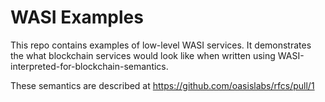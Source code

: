 WASI Examples
===

This repo contains examples of low-level WASI services.
It demonstrates the what blockchain services would look like when written using WASI-interpreted-for-blockchain-semantics.

These semantics are described at
https://github.com/oasislabs/rfcs/pull/1
